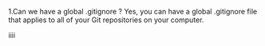 1.Can we have a global .gitignore ?
Yes, you can have a global .gitignore file that applies to all of your Git repositories on your computer.

iiii
